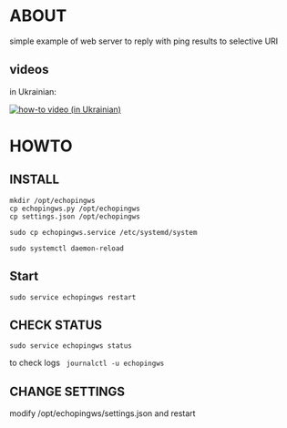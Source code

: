 # ABOUT
simple example of web server to reply with ping results to selective URI

## videos 
in Ukrainian: 

[![how-to video (in Ukrainian)](https://img.youtube.com/vi/GBfXyyZU-C4/0.jpg)](https://www.youtube.com/watch?v=GBfXyyZU-C4)


# HOWTO 
## INSTALL
```
mkdir /opt/echopingws
cp echopingws.py /opt/echopingws
cp settings.json /opt/echopingws

sudo cp echopingws.service /etc/systemd/system

sudo systemctl daemon-reload 
```
## Start
```sudo service echopingws restart```

## CHECK STATUS
```sudo service echopingws status```

to check logs
``` journalctl -u echopingws```

## CHANGE SETTINGS
modify /opt/echopingws/settings.json and restart
